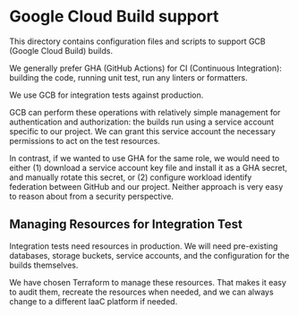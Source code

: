 # Google Cloud Build support

This directory contains configuration files and scripts to support GCB (Google
Cloud Build) builds.

We generally prefer GHA (GitHub Actions) for CI (Continuous Integration):
building the code, running unit test, run any linters or formatters.

We use GCB for integration tests against production.

GCB can perform these operations with relatively simple management for
authentication and authorization: the builds run using a service account
specific to our project. We can grant this service account the necessary
permissions to act on the test resources.

In contrast, if we wanted to use GHA for the same role, we would need to either
(1) download a service account key file and install it as a GHA secret, and
manually rotate this secret, or (2) configure workload identify federation
between GitHub and our project. Neither approach is very easy to reason about
from a security perspective.

## Managing Resources for Integration Test

Integration tests need resources in production. We will need pre-existing
databases, storage buckets, service accounts, and the configuration for the
builds themselves.

We have chosen Terraform to manage these resources. That makes it easy to audit
them, recreate the resources when needed, and we can always change to a
different IaaC platform if needed.
